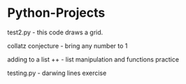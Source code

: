 # Python-Projects

test2.py - this code draws a grid.

collatz conjecture - bring any number to 1

adding to a list ++ - list manipulation and functions practice

testing.py - darwing lines exercise
